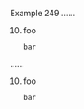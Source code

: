 Example 249
......

  10.  foo

           bar

......

<ol start="10">
<li>
<p>foo</p>
<pre><code>bar
</code></pre>
</li>
</ol>
